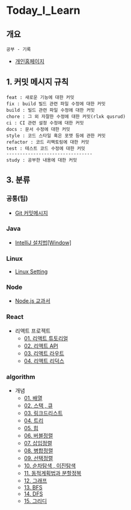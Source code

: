 # Today_I_Learn

## 개요

    공부 - 기록

- [개인홈페이지 ](https://ybyblog.com)

## 1. 커밋 메시지 규칙

    feat : 새로운 기능에 대한 커밋
    fix : build 빌드 관련 파일 수정에 대한 커밋
    build : 빌드 관련 파일 수정에 대한 커밋
    chore : 그 외 자잘한 수정에 대한 커밋(rlxk qusrud)
    ci : CI 관련 설정 수정에 대한 커밋
    docs : 문서 수정에 대한 커밋
    style : 코드 스타일 혹은 포맷 등에 관한 커밋
    refactor : 코드 리팩토링에 대한 커밋
    test : 테스트 코드 수정에 대한 커밋
    --------------------------------
    study : 공부한 내용에 대한 커밋

## 3. 분류

### 공통(팁)

- [Git 커밋메시지](https://xtring-dev.tistory.com/entry/Git-%EA%B7%9C%EC%B9%99%EC%A0%81%EC%9D%B8-Commit-%EB%A9%94%EC%84%B8%EC%A7%80%EB%A1%9C-%EA%B0%9C%EB%B0%9C%ED%8C%80-%ED%98%91%EC%97%85%ED%95%98%EA%B8%B0-%F0%9F%91%BE)

### Java

- [IntelliJ 설치법[Window]](https://goddaehee.tistory.com/195)

### Linux

- [Linux Setting](https://github.com/nan-yb/Today_I_Learn/blob/main/linux/2021-04-26-linuxSetting.md)

### Node

- [Node.js 교과서](https://github.com/nan-yb/Today_I_Learn/tree/main/node/nodebook)

### React

-   리액트 프로젝트
    - [01. 리액트 튜토리얼](https://github.com/nan-yb/Today_I_Learn/tree/main/react/react)
    - [02. 리액트 API](https://github.com/nan-yb/Today_I_Learn/tree/main/react/react-api)
    - [03. 리액트 라우트](https://github.com/nan-yb/Today_I_Learn/tree/main/react/react-router)
    - [04. 리액트 리덕스](https://github.com/nan-yb/Today_I_Learn/tree/main/react/react-redux)

### algorithm
-   개념
    - [01. 배열](https://github.com/nan-yb/Today_I_Learn/blob/main/algorithm/2021-03-28-array.md)
    - [02. 스택 , 큐](https://github.com/nan-yb/Today_I_Learn/blob/main/algorithm/2021-03-28-stackAndQuque.md)
    - [03. 링크드리스트](https://github.com/nan-yb/Today_I_Learn/blob/main/algorithm/2021-03-29-linkedList.md)
    - [04. 트리](https://github.com/nan-yb/Today_I_Learn/blob/main/algorithm/2021-04-03-tree.md)
    - [05. 힙](https://github.com/nan-yb/Today_I_Learn/blob/main/algorithm/2021-04-04-heap.md)
    - [06. 버블정렬](https://github.com/nan-yb/Today_I_Learn/blob/main/algorithm/2021-04-24-bubbleSort.md)
    - [07. 삽입정렬](https://github.com/nan-yb/Today_I_Learn/blob/main/algorithm/2021-04-24-insertionSort.md)
    - [08. 병합정렬](https://github.com/nan-yb/Today_I_Learn/blob/main/algorithm/2021-04-24-mergeSort.md)
    - [09. 선택정렬 ](https://github.com/nan-yb/Today_I_Learn/blob/main/algorithm/2021-04-24-selectionSort.md)
    - [10. 순차탐색 , 이진탐색 ](https://github.com/nan-yb/Today_I_Learn/blob/main/algorithm/2021-04-24-seqSearchAndBinarySearch.md)
    - [11. 동적계획법과 분할정복](https://github.com/nan-yb/Today_I_Learn/blob/main/algorithm/2021-04-24-dpadc.md)
    - [12. 그래프 ](https://github.com/nan-yb/Today_I_Learn/blob/main/algorithm/2021-05-05-Graph.md)
    - [13. BFS](https://github.com/nan-yb/Today_I_Learn/blob/main/algorithm/2021-05-05-bfs.md)
    - [14. DFS](https://github.com/nan-yb/Today_I_Learn/blob/main/algorithm/2021-05-05-dfs.md)
    - [15. 그리디](https://github.com/nan-yb/Today_I_Learn/blob/main/algorithm/2021-05-05-greedy.md)
